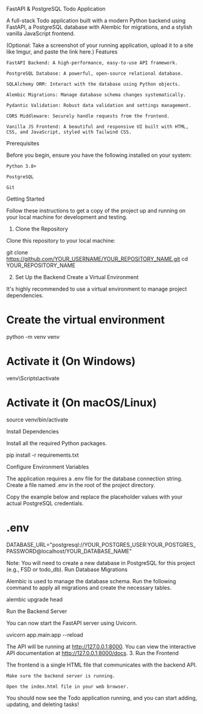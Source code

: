 FastAPI & PostgreSQL Todo Application

A full-stack Todo application built with a modern Python backend using FastAPI, a PostgreSQL database with Alembic for migrations, and a stylish vanilla JavaScript frontend.

(Optional: Take a screenshot of your running application, upload it to a site like Imgur, and paste the link here.)
Features

    FastAPI Backend: A high-performance, easy-to-use API framework.

    PostgreSQL Database: A powerful, open-source relational database.

    SQLAlchemy ORM: Interact with the database using Python objects.

    Alembic Migrations: Manage database schema changes systematically.

    Pydantic Validation: Robust data validation and settings management.

    CORS Middleware: Securely handle requests from the frontend.

    Vanilla JS Frontend: A beautiful and responsive UI built with HTML, CSS, and JavaScript, styled with Tailwind CSS.

Prerequisites

Before you begin, ensure you have the following installed on your system:

    Python 3.8+

    PostgreSQL

    Git

Getting Started

Follow these instructions to get a copy of the project up and running on your local machine for development and testing.
1. Clone the Repository

Clone this repository to your local machine:

git clone https://github.com/YOUR_USERNAME/YOUR_REPOSITORY_NAME.git
cd YOUR_REPOSITORY_NAME

2. Set Up the Backend
Create a Virtual Environment

It's highly recommended to use a virtual environment to manage project dependencies.

# Create the virtual environment
python -m venv venv

# Activate it (On Windows)
venv\Scripts\activate

# Activate it (On macOS/Linux)
source venv/bin/activate

Install Dependencies

Install all the required Python packages.

pip install -r requirements.txt

Configure Environment Variables

The application requires a .env file for the database connection string. Create a file named .env in the root of the project directory.

Copy the example below and replace the placeholder values with your actual PostgreSQL credentials.

# .env
DATABASE_URL="postgresql://YOUR_POSTGRES_USER:YOUR_POSTGRES_PASSWORD@localhost/YOUR_DATABASE_NAME"

Note: You will need to create a new database in PostgreSQL for this project (e.g., FSD or todo_db).
Run Database Migrations

Alembic is used to manage the database schema. Run the following command to apply all migrations and create the necessary tables.

alembic upgrade head

Run the Backend Server

You can now start the FastAPI server using Uvicorn.

uvicorn app.main:app --reload

The API will be running at http://127.0.0.1:8000. You can view the interactive API documentation at http://127.0.0.1:8000/docs.
3. Run the Frontend

The frontend is a single HTML file that communicates with the backend API.

    Make sure the backend server is running.

    Open the index.html file in your web browser.

You should now see the Todo application running, and you can start adding, updating, and deleting tasks!